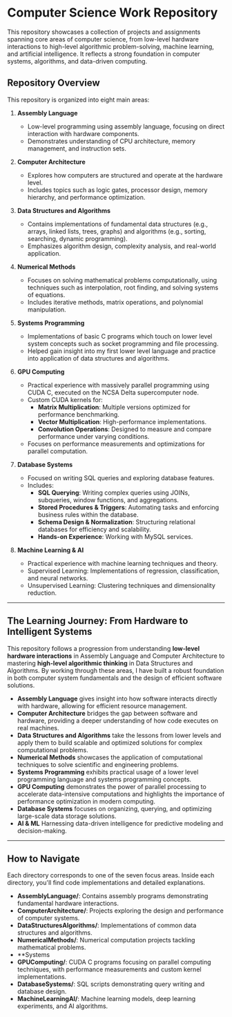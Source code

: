 # Computer Science Work Repository

This repository showcases a collection of projects and assignments spanning core areas of computer science, from low-level hardware interactions to high-level algorithmic problem-solving, machine learning, and artificial intelligence. It reflects a strong foundation in computer systems, algorithms, and data-driven computing.

## Repository Overview

This repository is organized into eight main areas:

1. **Assembly Language**
   - Low-level programming using assembly language, focusing on direct interaction with hardware components.
   - Demonstrates understanding of CPU architecture, memory management, and instruction sets.
   
2. **Computer Architecture**
   - Explores how computers are structured and operate at the hardware level.
   - Includes topics such as logic gates, processor design, memory hierarchy, and performance optimization.

3. **Data Structures and Algorithms**
   - Contains implementations of fundamental data structures (e.g., arrays, linked lists, trees, graphs) and algorithms (e.g., sorting, searching, dynamic programming).
   - Emphasizes algorithm design, complexity analysis, and real-world application.

4. **Numerical Methods**
   - Focuses on solving mathematical problems computationally, using techniques such as interpolation, root finding, and solving systems of equations.
   - Includes iterative methods, matrix operations, and polynomial manipulation.

5. **Systems Programming**
   - Implementations of basic C programs which touch on lower level system concepts such as socket programming and file processing.
   - Helped gain insight into my first lower level language and practice into application of data structures and algorithms.

5. **GPU Computing**
   - Practical experience with massively parallel programming using CUDA C, executed on the NCSA Delta supercomputer node.
   - Custom CUDA kernels for:
      - **Matrix Multiplication**: Multiple versions optimized for performance benchmarking.
      - **Vector Multiplication**: High-performance implementations.
      - **Convolution Operations**: Designed to measure and compare performance under varying conditions.
   - Focuses on performance measurements and optimizations for parallel computation.

6. **Database Systems**  
   - Focused on writing SQL queries and exploring database features.  
   - Includes:  
     - **SQL Querying**: Writing complex queries using JOINs, subqueries, window functions, and aggregations.  
     - **Stored Procedures & Triggers**: Automating tasks and enforcing business rules within the database.  
     - **Schema Design & Normalization**: Structuring relational databases for efficiency and scalability.  
     - **Hands-on Experience**: Working with MySQL services.  

7. **Machine Learning & AI**
   - Practical experience with machine learning techniques and theory.
   - Supervised Learning: Implementations of regression, classification, and neural networks.
   - Unsupervised Learning: Clustering techniques and dimensionality reduction.

---

## The Learning Journey: From Hardware to Intelligent Systems

This repository follows a progression from understanding **low-level hardware interactions** in Assembly Language and Computer Architecture to mastering **high-level algorithmic thinking** in Data Structures and Algorithms. By working through these areas, I have built a robust foundation in both computer system fundamentals and the design of efficient software solutions.

- **Assembly Language** gives insight into how software interacts directly with hardware, allowing for efficient resource management.
- **Computer Architecture** bridges the gap between software and hardware, providing a deeper understanding of how code executes on real machines.
- **Data Structures and Algorithms** take the lessons from lower levels and apply them to build scalable and optimized solutions for complex computational problems.
- **Numerical Methods** showcases the application of computational techniques to solve scientific and engineering problems.
- **Systems Programming** exhibits practical usage of a lower level programming language and systems programming concepts.
- **GPU Computing** demonstrates the power of parallel processing to accelerate data-intensive computations and highlights the importance of performance optimization in modern computing.
- **Database Systems** focuses on organizing, querying, and optimizing large-scale data storage solutions. 
- **AI & ML** Harnessing data-driven intelligence for predictive modeling and decision-making.

---

## How to Navigate

Each directory corresponds to one of the seven focus areas. Inside each directory, you'll find code implementations and detailed explanations.

- **AssemblyLanguage/**: Contains assembly programs demonstrating fundamental hardware interactions.
- **ComputerArchitecture/**: Projects exploring the design and performance of computer systems.
- **DataStructuresAlgorithms/**: Implementations of common data structures and algorithms.
- **NumericalMethods/**: Numerical computation projects tackling mathematical problems.
- **Systems
- **GPUComputing/**: CUDA C programs focusing on parallel computing techniques, with performance measurements and custom kernel implementations.
- **DatabaseSystems/**: SQL scripts demonstrating query writing and database design.  
- **MachineLearningAI/**: Machine learning models, deep learning experiments, and AI algorithms. 
